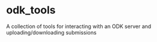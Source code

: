 # odk_tools
A collection of tools for interacting with an ODK server and uploading/downloading submissions
